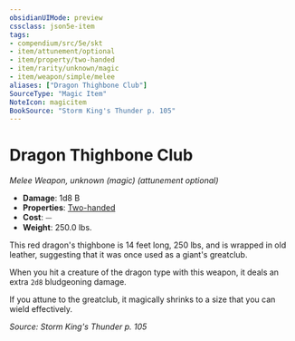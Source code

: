 ```yaml
---
obsidianUIMode: preview
cssclass: json5e-item
tags:
- compendium/src/5e/skt
- item/attunement/optional
- item/property/two-handed
- item/rarity/unknown/magic
- item/weapon/simple/melee
aliases: ["Dragon Thighbone Club"]
SourceType: "Magic Item"
NoteIcon: magicitem
BookSource: "Storm King's Thunder p. 105"
---
```

# Dragon Thighbone Club
*Melee Weapon, unknown (magic) (attunement optional)*  

- **Damage**: 1d8 B
- **Properties**: [Two-handed](/2-Mechanics/CLI/rules/item-properties.md#Two-handed)
- **Cost**: ⏤
- **Weight**: 250.0 lbs.

This red dragon's thighbone is 14 feet long, 250 lbs, and is wrapped in old leather, suggesting that it was once used as a giant's greatclub.

When you hit a creature of the dragon type with this weapon, it deals an extra `2d8` bludgeoning damage.

If you attune to the greatclub, it magically shrinks to a size that you can wield effectively.

*Source: Storm King's Thunder p. 105*
